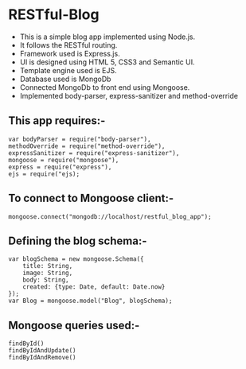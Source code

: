 # RESTful-Blog

- This is a simple blog app implemented using Node.js. 
- It follows the RESTful routing. 
- Framework used is Express.js. 
- UI is designed using HTML 5, CSS3 and Semantic UI. 
- Template engine used is EJS.
- Database used is MongoDb
- Connected MongoDb to front end using Mongoose.
- Implemented body-parser, express-sanitizer and method-override

## This app requires:-
```
var bodyParser = require("body-parser"),
methodOverride = require("method-override"),
expressSanitizer = require("express-sanitizer"),
mongoose = require("mongoose"),
express = require("express"),
ejs = require("ejs);

```
## To connect to Mongoose client:-
```
mongoose.connect("mongodb://localhost/restful_blog_app");
```
## Defining the blog schema:-
```
var blogSchema = new mongoose.Schema({
    title: String,
    image: String,
    body: String,
    created: {type: Date, default: Date.now}
});
var Blog = mongoose.model("Blog", blogSchema);
```
## Mongoose queries used:-
```
findById()
findByIdAndUpdate()
findByIdAndRemove()
```
